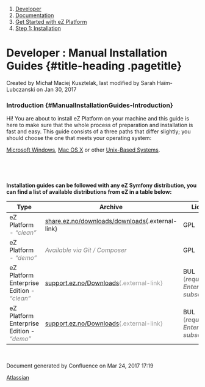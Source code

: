 1.  <span>[Developer](index.html)</span>
2.  <span>[Documentation](Documentation_31429504.html)</span>
3.  <span>[Get Started with eZ
    Platform](Get-Started-with-eZ-Platform_31429520.html)</span>
4.  <span>[Step 1: Installation](31429538.html)</span>

<span id="title-text"> Developer : Manual Installation Guides </span> {#title-heading .pagetitle}
=====================================================================

Created by <span class="author"> Michał Maciej Kusztelak</span>, last
modified by <span class="editor"> Sarah Haïm-Lubczanski</span> on Jan
30, 2017

### Introduction {#ManualInstallationGuides-Introduction}

Hi! You are about to install eZ Platform on your machine and this guide
is here to make sure that the whole process of preparation and
installation is fast and easy. This guide consists of a three paths that
differ slightly; you should choose the one that meets your operating
system:

[Microsoft
Windows](https://doc.ez.no/display/DEVELOPER/Manual+Installation+on+Windows),
[Mac OS X](Installation-Guide-for-OS-X_31431738.html) or
other [Unix-Based
Systems](Installation-Guide-for-Unix-Based-Systems_31431755.html).

 

 

**Installation guides can be followed with any eZ Symfony distribution,
you can find a list of available distributions from eZ in a table
below:**

| Type                                                                                     | Archive                                                                                                                  | License                                                                                       | GIT */ Composer*                                                                                                                                                               |
|------------------------------------------------------------------------------------------|--------------------------------------------------------------------------------------------------------------------------|-----------------------------------------------------------------------------------------------|--------------------------------------------------------------------------------------------------------------------------------------------------------------------------------|
| eZ Platform<span style="color: rgb(128,128,128);"> *- “clean”*</span>                    | [share.ez.no/downloads/downloads](http://share.ez.no/downloads/downloads){.external-link}                                | GPL                                                                                           | [ezsystems/ezplatform](https://github.com/ezsystems/ezplatform){.external-link} ([INSTALL.md](https://github.com/ezsystems/ezplatform/blob/master/INSTALL.md){.external-link}) |
| eZ Platform<span style="color: rgb(128,128,128);"> *- “demo”*</span>                     | <span style="color: rgb(128,128,128);">*Available via Git / Composer*</span>                                             | GPL                                                                                           | [ezsystems/ezplatform-demo](https://github.com/ezsystems/ezplatform-demo){.external-link}                                                                                      |
| eZ Platform Enterprise Edition<span style="color: rgb(128,128,128);"> *- “clean”*</span> | <span style="color: rgb(153,153,153);">[support.ez.no/Downloads](https://support.ez.no/Downloads){.external-link}</span> | BUL <span style="color: rgb(128,128,128);">(***requires eZ Enterprise subscription)***</span> | [ezsystems/ezstudio](https://github.com/ezsystems/ezstudio){.external-link} ([INSTALL.md](https://github.com/ezsystems/ezstudio/blob/master/INSTALL.md){.external-link})       |
| eZ Platform Enterprise Edition - <span style="color: rgb(128,128,128);">*“demo”*</span>  | <span style="color: rgb(153,153,153);">[support.ez.no/Downloads](https://support.ez.no/Downloads){.external-link}</span> | BUL <span style="color: rgb(128,128,128);">(***requires eZ Enterprise subscription)***</span> | [ezsystems/ezstudio-demo](https://github.com/ezsystems/ezstudio-demo){.external-link}                                                                                          |

 

Document generated by Confluence on Mar 24, 2017 17:19

[Atlassian](http://www.atlassian.com/)


